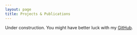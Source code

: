 ```yaml
---
layout: page
title: Projects & Publications
---
```


Under construction. You might have better luck with my [GitHub](https://github.com/avinashbhat).